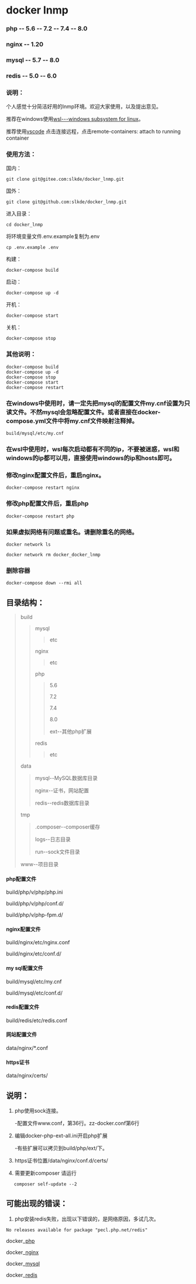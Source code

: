 # docker lnmp

### php      -- 5.6 -- 7.2 -- 7.4 -- 8.0
### nginx    -- 1.20
### mysql    -- 5.7 -- 8.0
### redis    -- 5.0 -- 6.0

### 说明：
个人感觉十分简洁好用的lnmp环境。欢迎大家使用，以及提出意见。

推荐在windows使用[wsl---windows subsystem for linux](https://github.com/slkde/wsl)。

推荐使用[vscode](https://github.com/slkde/vscode) 点击连接远程，点击remote-containers: attach to running container
### 使用方法：
国内：
```
git clone git@gitee.com:slkde/docker_lnmp.git
```
国外：
```
git clone git@github.com:slkde/docker_lnmp.git
```
进入目录：
```
cd docker_lnmp
```
将环境变量文件.env.example复制为.env
```
cp .env.example .env
```
构建：
```
docker-compose build
```
启动：
```
docker-compose up -d
```
开机：
```
docker-compose start
```
关机：
```
docker-compose stop
```
### 其他说明：
```
docker-compose build
docker-compose up -d
docker-compose stop
docker-compose start
docker-compose restart
```
### 在windows中使用时，请一定先把mysql的配置文件my.cnf设置为只读文件。不然mysql会忽略配置文件。或者直接在docker-compose.yml文件中将my.cnf文件映射注释掉。
```
build/mysql/etc/my.cnf
```
### 在wsl中使用时，wsl每次启动都有不同的ip，不要被迷惑，wsl和windows的ip都可以用，直接使用windows的ip和hosts即可。

### 修改nginx配置文件后，重启nginx。
```
docker-compose restart nginx
```
### 修改php配置文件后，重启php
```
docker-compose restart php
```
### 如果虚拟网络有问题或重名。请删除重名的网络。
```
docker network ls

docker network rm docker_docker_lnmp
```
### 删除容器
```
docker-compose down --rmi all
```
## 目录结构：

>build
>
>>mysql
>>>etc
>>
>>nginx
>>>etc
>>
>>php
>>>5.6
>>>
>>>7.2
>>>
>>>7.4
>>>
>>>8.0
>>>
>>>ext--其他php扩展
>>
>>redis
>>>etc
>>
>data
>>mysql--MySQL数据库目录
>>
>>nginx--证书，网站配置
>>
>>redis--redis数据库目录
>
>tmp
>>.composer--composer缓存
>>
>>logs--日志目录
>>
>>run--sock文件目录
>
>www--项目目录

#### php配置文件
build/php/v/php/php.ini

build/php/v/php/conf.d/

build/php/v/php-fpm.d/

#### nginx配置文件
build/nginx/etc/nginx.conf

build/nginx/etc/conf.d/

#### my sql配置文件
build/mysql/etc/my.cnf

build/mysql/etc/conf.d/

#### redis配置文件
build/redis/etc/redis.conf

#### 网站配置文件
data/nginx/*.conf

#### https证书
data/nginx/certs/

## 说明：

1. php使用sock连接。
   
    -配置文件www.conf，第36行。zz-docker.conf第6行
2. 编辑docker-php-ext-all.ini开启php扩展
   
    -有些扩展可以拷贝到build/php/ext/下。
3. https证书位置/data/nginx/conf.d/certs/
   
4. 需要更新composer 请运行
```
   composer self-update --2
```
   
## 可能出现的错误：

1. php安装redis失败，出现以下错误的，是网络原因，多试几次。
```
No releases available for package "pecl.php.net/redis"
```

docker_[php](https://hub.docker.com/_/php)

docker_[nginx](https://hub.docker.com/_/nginx)

docker_[mysql](https://hub.docker.com/_/mysql)

docker_[redis](https://hub.docker.com/_/redis)